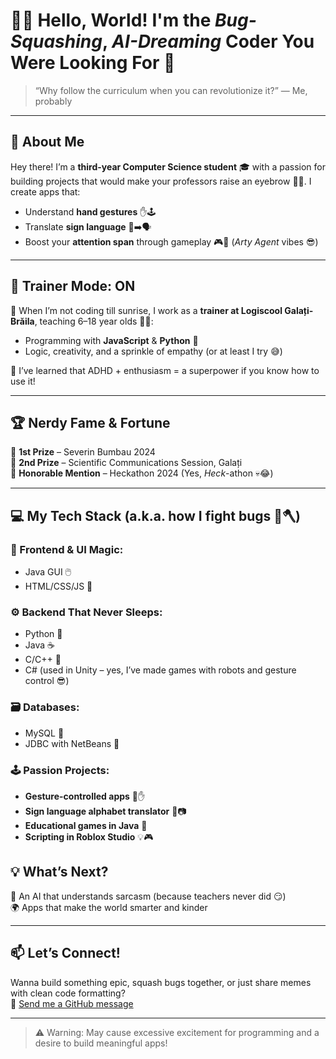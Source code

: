 # 👨‍💻 Hello, World! I'm the *Bug-Squashing*, *AI-Dreaming* Coder You Were Looking For 🚀

> “Why follow the curriculum when you can revolutionize it?” — Me, probably

---

## 👋 About Me

Hey there! I’m a **third-year Computer Science student** 🎓 with a passion for building projects that would make your professors raise an eyebrow 🧐💥. I create apps that:
- Understand **hand gestures** ✋🕹️  
- Translate **sign language** 🤟➡️🗣️  
- Boost your **attention span** through gameplay 🎮🧠 (*Arty Agent* vibes 😎)

---

## 💼 Trainer Mode: ON

🏫 When I’m not coding till sunrise, I work as a **trainer at Logiscool Galați-Brăila**, teaching 6–18 year olds 🧒👧:
- Programming with **JavaScript** & **Python** 🐍  
- Logic, creativity, and a sprinkle of empathy (or at least I try 😅)

🧩 I’ve learned that ADHD + enthusiasm = a superpower if you know how to use it!

---

## 🏆 Nerdy Fame & Fortune

🥇 **1st Prize** – Severin Bumbau 2024  
🥈 **2nd Prize** – Scientific Communications Session, Galați  
🏅 **Honorable Mention** – Heckathon 2024 (Yes, *Heck*-athon 💀😂)

---

## 💻 My Tech Stack (a.k.a. how I fight bugs 🐞🪓)

### 🎨 Frontend & UI Magic:
- Java GUI 🖱️  
- HTML/CSS/JS 💅  

### ⚙️ Backend That Never Sleeps:
- Python 🐍  
- Java ☕  
- C/C++ 🤖  
- C# (used in Unity – yes, I’ve made games with robots and gesture control 😎)

### 🗃️ Databases:
- MySQL 🍚  
- JDBC with NetBeans 🧪

### 🕹️ Passion Projects:
- **Gesture-controlled apps** 🤖✋  
- **Sign language alphabet translator** 🧏📷  
- **Educational games in Java** 👾  
- **Scripting in Roblox Studio** 💡🎮



## 💡 What’s Next?

🔮 An AI that understands sarcasm (because teachers never did 😏)  
🌍 Apps that make the world smarter and kinder

---

## 📫 Let’s Connect!

Wanna build something epic, squash bugs together, or just share memes with clean code formatting?  
💌 [Send me a GitHub message](https://github.com)

---

> ⚠️ Warning: May cause excessive excitement for programming and a desire to build meaningful apps!


<!---
Straciulita/Straciulita is a ✨ special ✨ repository because its `README.md` (this file) appears on your GitHub profile.
You can click the Preview link to take a look at your changes.
--->
